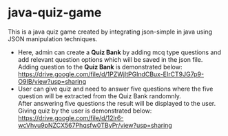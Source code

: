 # java-quiz-game
This is a java quiz game created by integrating json-simple in java using JSON manipulation techniques.   <br />
- Here, admin can create a **Quiz Bank** by adding mcq type questions and add relevant question options which will be saved in the json file. <br />
Adding question to the **Quiz Bank** is demonstrated below: <br />
https://drive.google.com/file/d/1PZWjltPGlndCBux-EIrCT9JG7p9-O9IB/view?usp=sharing
- User can give quiz and need to answer five questions where the five question will be extracted from the 
Quiz Bank randomnly.  <br /> After answering five questions the result will be displayed to the user.  <br />
Giving quiz by the user is demonstrated below: <br />
https://drive.google.com/file/d/12lr6-wcVhvu9pNZCX567Phqsfw0TByPr/view?usp=sharing


